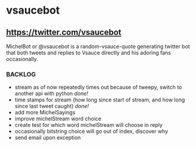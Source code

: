 # vsaucebot

## https://twitter.com/vsaucebot

MichelBot or @vsaucebot is a random-vsauce-quote generating twitter bot
that both tweets and replies to Vsauce directly and his adoring fans occasionally.
### BACKLOG

* stream as of now repeatedly times out because of tweepy, switch to another api with python *done!*
* time stamps for stream (how long since start of stream, and how long since last tweet caught) *done!*
* add more MichelSayings
* improve michelStream word choice
* create test for which word michelStream will choose in reply
* occasionally bitstring choice will go out of index, discover why
* send email upon exception

